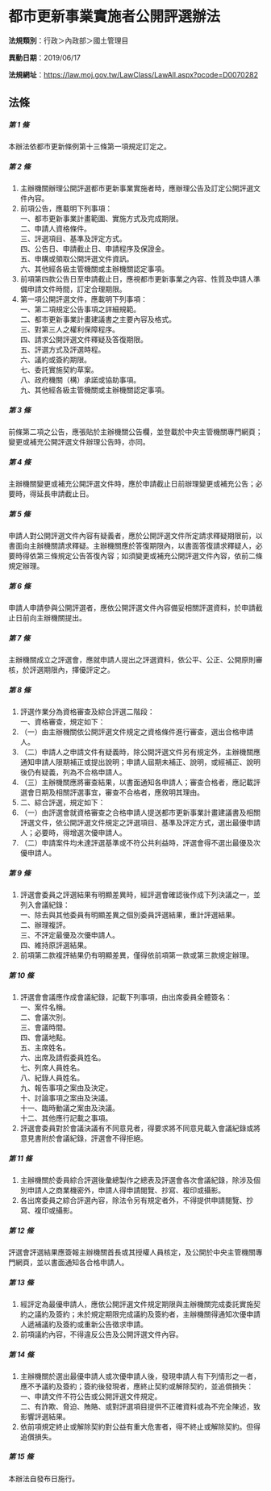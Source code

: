 # 都市更新事業實施者公開評選辦法

**法規類別**：行政＞內政部＞國土管理目

**異動日期**：2019/06/17  

**法規網址**：https://law.moj.gov.tw/LawClass/LawAll.aspx?pcode=D0070282





## 法條
##### 第 1 條
本辦法依都市更新條例第十三條第一項規定訂定之。

##### 第 2 條
1. 主辦機關辦理公開評選都市更新事業實施者時，應辦理公告及訂定公開評選文件內容。
1. 前項公告，應載明下列事項：  
一、都市更新事業計畫範圍、實施方式及完成期限。  
二、申請人資格條件。  
三、評選項目、基準及評定方式。  
四、公告日、申請截止日、申請程序及保證金。  
五、申購或領取公開評選文件資訊。  
六、其他經各級主管機關或主辦機關認定事項。
1. 前項第四款公告日至申請截止日，應視都市更新事業之內容、性質及申請人準備申請文件時間，訂定合理期限。
1. 第一項公開評選文件，應載明下列事項：  
一、第二項規定公告事項之詳細規範。  
二、都市更新事業計畫建議書之主要內容及格式。  
三、對第三人之權利保障程序。  
四、請求公開評選文件釋疑及答復期限。  
五、評選方式及評選時程。  
六、議約或簽約期限。  
七、委託實施契約草案。  
八、政府機關（構）承諾或協助事項。  
九、其他經各級主管機關或主辦機關認定事項。

##### 第 3 條
前條第二項之公告，應張貼於主辦機關公告欄，並登載於中央主管機關專門網頁；變更或補充公開評選文件辦理公告時，亦同。

##### 第 4 條
主辦機關變更或補充公開評選文件時，應於申請截止日前辦理變更或補充公告；必要時，得延長申請截止日。

##### 第 5 條
申請人對公開評選文件內容有疑義者，應於公開評選文件所定請求釋疑期限前，以書面向主辦機關請求釋疑。主辦機關應於答復期限內，以書面答復請求釋疑人，必要時得依第三條規定公告答復內容；如須變更或補充公開評選文件內容，依前二條規定辦理。

##### 第 6 條
申請人申請參與公開評選者，應依公開評選文件內容備妥相關評選資料，於申請截止日前向主辦機關提出。

##### 第 7 條
主辦機關成立之評選會，應就申請人提出之評選資料，依公平、公正、公開原則審核，於評選期限內，擇優評定之。

##### 第 8 條
1. 評選作業分為資格審查及綜合評選二階段：  
一、資格審查，規定如下：
1. （一）由主辦機關依公開評選文件規定之資格條件進行審查，選出合格申請人。
1. （二）申請人之申請文件有疑義時，除公開評選文件另有規定外，主辦機關應通知申請人限期補正或提出說明；申請人屆期未補正、說明，或經補正、說明後仍有疑義，列為不合格申請人。
1. （三）主辦機關應將審查結果，以書面通知各申請人；審查合格者，應記載評選會日期及相關評選事宜，審查不合格者，應敘明其理由。
1. 二、綜合評選，規定如下：
1. （一）由評選會就資格審查之合格申請人提送都市更新事業計畫建議書及相關評選文件，依公開評選文件規定之評選項目、基準及評定方式，選出最優申請人；必要時，得增選次優申請人。
1. （二）申請案件均未達評選基準或不符公共利益時，評選會得不選出最優及次優申請人。

##### 第 9 條
1. 評選會委員之評選結果有明顯差異時，經評選會確認後作成下列決議之一，並列入會議紀錄：  
一、除去與其他委員有明顯差異之個別委員評選結果，重計評選結果。  
二、辦理複評。  
三、不評定最優及次優申請人。  
四、維持原評選結果。
1. 前項第二款複評結果仍有明顯差異，僅得依前項第一款或第三款規定辦理。

##### 第 10 條
1. 評選會會議應作成會議紀錄，記載下列事項，由出席委員全體簽名：  
一、案件名稱。  
二、會議次別。  
三、會議時間。  
四、會議地點。  
五、主席姓名。  
六、出席及請假委員姓名。  
七、列席人員姓名。  
八、紀錄人員姓名。  
九、報告事項之案由及決定。  
十、討論事項之案由及決議。  
十一、臨時動議之案由及決議。  
十二、其他應行記載之事項。
1. 評選會委員對於會議決議有不同意見者，得要求將不同意見載入會議紀錄或將意見書附於會議紀錄，評選會不得拒絕。

##### 第 11 條
1. 主辦機關於委員綜合評選後彙總製作之總表及評選會各次會議紀錄，除涉及個別申請人之商業機密外，申請人得申請閱覽、抄寫、複印或攝影。
1. 各出席委員之綜合評選內容，除法令另有規定者外，不得提供申請閱覽、抄寫、複印或攝影。

##### 第 12 條
評選會評選結果應簽報主辦機關首長或其授權人員核定，及公開於中央主管機關專門網頁，並以書面通知各合格申請人。

##### 第 13 條
1. 經評定為最優申請人，應依公開評選文件規定期限與主辦機關完成委託實施契約之議約及簽約；未於規定期限完成議約及簽約者，主辦機關得通知次優申請人遞補議約及簽約或重新公告徵求申請。
1. 前項議約內容，不得違反公告及公開評選文件內容。

##### 第 14 條
1. 主辦機關於選出最優申請人或次優申請人後，發現申請人有下列情形之一者，應不予議約及簽約；簽約後發現者，應終止契約或解除契約，並追償損失：  
一、申請文件不符公告或公開評選文件規定。  
二、有詐欺、脅迫、賄賂、或對評選項目提供不正確資料或為不完全陳述，致影響評選結果。
1. 依前項規定終止或解除契約對公益有重大危害者，得不終止或解除契約。但得追償損失。

##### 第 15 條
本辦法自發布日施行。


